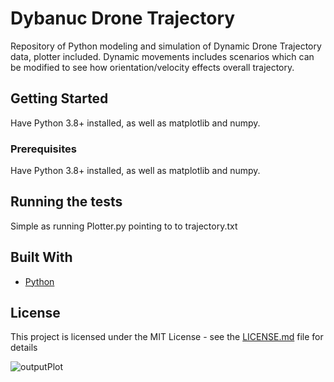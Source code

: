 # Dybanuc Drone Trajectory

Repository of Python modeling and simulation of Dynamic Drone Trajectory data, plotter included.
Dynamic movements includes scenarios which can be modified to see how orientation/velocity effects overall trajectory.

## Getting Started

Have Python 3.8+ installed, as well as matplotlib and numpy.


### Prerequisites

Have Python 3.8+ installed, as well as matplotlib and numpy.


## Running the tests

Simple as running Plotter.py pointing to to trajectory.txt


## Built With

* [Python](https://www.python.org/) 

## License

This project is licensed under the MIT License - see the [LICENSE.md](LICENSE.md) file for details


![outputPlot](https://user-images.githubusercontent.com/36251064/110841507-93570f80-826b-11eb-9f50-76756a2af9e4.png)

